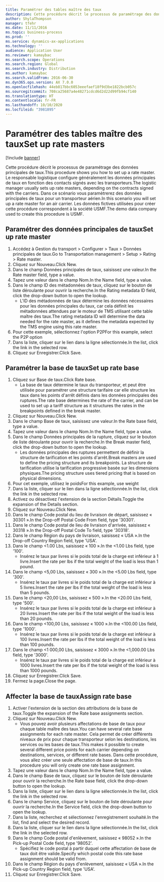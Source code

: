 ```yaml
---
title: Paramétrer des tables maître des taux
description: Cette procédure décrit le processus de paramétrage des données principales de taux.
author: ShylaThompson
manager: tfehr
ms.date: 11/11/2016
ms.topic: business-process
ms.prod: ''
ms.service: dynamics-ax-applications
ms.technology: ''
audience: Application User
ms.reviewer: kamaybac
ms.search.scope: Operations
ms.search.region: Global
ms.search.industry: Distribution
ms.author: kamaybac
ms.search.validFrom: 2016-06-30
ms.dyn365.ops.version: AX 7.0.0
ms.openlocfilehash: 44eb817bbc6053eeefaef18f9d3be1822bcb057c
ms.sourcegitcommit: 708ca25687a4e48271cdcd6d2d22d99fb94cf140
ms.translationtype: HT
ms.contentlocale: fr-FR
ms.lasthandoff: 10/10/2020
ms.locfileid: "3981895"
---
```

# <a name="set-up-rate-masters"></a><span data-ttu-id="ea007-103">Paramétrer des tables maître des taux</span><span class="sxs-lookup"><span data-stu-id="ea007-103">Set up rate masters</span></span>

[!include [banner](../../includes/banner.md)]

<span data-ttu-id="ea007-104">Cette procédure décrit le processus de paramétrage des données principales de taux.</span><span class="sxs-lookup"><span data-stu-id="ea007-104">This procedure shows you how to set up a rate master.</span></span> <span data-ttu-id="ea007-105">Le responsable logistique configure généralement les données principales de taux en fonction des contacts signés avec les transporteurs.</span><span class="sxs-lookup"><span data-stu-id="ea007-105">The logistic manager usually sets up rate masters, depending on the contracts signed with the carriers.</span></span> <span data-ttu-id="ea007-106">Dans ce scénario vous paramètrerez des données principales de taux pour un transporteur aérien.</span><span class="sxs-lookup"><span data-stu-id="ea007-106">In this scenario you will set up a rate master for an air carrier.</span></span> <span data-ttu-id="ea007-107">Les données fictives utilisées pour créer cette procédure correspondent à la société USMF.</span><span class="sxs-lookup"><span data-stu-id="ea007-107">The demo data company used to create this procedure is USMF.</span></span>


## <a name="set-up-rate-master"></a><span data-ttu-id="ea007-108">Paramétrer des données principales de taux</span><span class="sxs-lookup"><span data-stu-id="ea007-108">Set up rate master</span></span>
1. <span data-ttu-id="ea007-109">Accédez à Gestion du transport > Configurer > Taux > Données principales de taux.</span><span class="sxs-lookup"><span data-stu-id="ea007-109">Go to Transportation management > Setup > Rating > Rate master.</span></span>
2. <span data-ttu-id="ea007-110">Cliquez sur Nouveau.</span><span class="sxs-lookup"><span data-stu-id="ea007-110">Click New.</span></span>
3. <span data-ttu-id="ea007-111">Dans le champ Données principales de taux, saisissez une valeur.</span><span class="sxs-lookup"><span data-stu-id="ea007-111">In the Rate master field, type a value.</span></span>
4. <span data-ttu-id="ea007-112">Tapez une valeur dans le champ Nom.</span><span class="sxs-lookup"><span data-stu-id="ea007-112">In the Name field, type a value.</span></span>
5. <span data-ttu-id="ea007-113">Dans le champ ID des métadonnées de taux, cliquez sur le bouton de liste déroulante pour ouvrir la recherche.</span><span class="sxs-lookup"><span data-stu-id="ea007-113">In the Rating metadata ID field, click the drop-down button to open the lookup.</span></span>
    * <span data-ttu-id="ea007-114">L'ID des métadonnées de taux détermine les données nécessaires pour les données principales du taux, car cela définit les métadonnées attendues par le moteur de TMS utilisant cette table maître des taux.</span><span class="sxs-lookup"><span data-stu-id="ea007-114">The rating metadata ID will determine the data needed for the rate master, as it defines the metadata expected by the TMS engine using this rate master.</span></span>  
6. <span data-ttu-id="ea007-115">Pour cette exemple, sélectionnez l'option P2P</span><span class="sxs-lookup"><span data-stu-id="ea007-115">For this example, select the P2P option</span></span>
7. <span data-ttu-id="ea007-116">Dans la liste, cliquer sur le lien dans la ligne sélectionnée.</span><span class="sxs-lookup"><span data-stu-id="ea007-116">In the list, click the link in the selected row.</span></span>
8. <span data-ttu-id="ea007-117">Cliquez sur Enregistrer.</span><span class="sxs-lookup"><span data-stu-id="ea007-117">Click Save.</span></span>

## <a name="set-up-rate-base"></a><span data-ttu-id="ea007-118">Paramétrer la base de taux</span><span class="sxs-lookup"><span data-stu-id="ea007-118">Set up rate base</span></span>
1. <span data-ttu-id="ea007-119">Cliquez sur Base de taux.</span><span class="sxs-lookup"><span data-stu-id="ea007-119">Click Rate base.</span></span>
    * <span data-ttu-id="ea007-120">La base de taux détermine le taux du transporteur, et peut être utilisée pour paramétrer une structure tarifaire car elle structure les taux dans les points d'arrêt définis dans les données principales des ruptures.</span><span class="sxs-lookup"><span data-stu-id="ea007-120">The rate base determines the rate of the carrier, and can be used to set up a tariff structure as it structures the rates in the breakpoints defined in the break master.</span></span>  
2. <span data-ttu-id="ea007-121">Cliquez sur Nouveau.</span><span class="sxs-lookup"><span data-stu-id="ea007-121">Click New.</span></span>
3. <span data-ttu-id="ea007-122">Dans le champ Base de taux, saisissez une valeur.</span><span class="sxs-lookup"><span data-stu-id="ea007-122">In the Rate base field, type a value.</span></span>
4. <span data-ttu-id="ea007-123">Tapez une valeur dans le champ Nom.</span><span class="sxs-lookup"><span data-stu-id="ea007-123">In the Name field, type a value.</span></span>
5. <span data-ttu-id="ea007-124">Dans le champ Données principales de la rupture, cliquez sur le bouton de liste déroulante pour ouvrir la recherche.</span><span class="sxs-lookup"><span data-stu-id="ea007-124">In the Break master field, click the drop-down button to open the lookup.</span></span>
    * <span data-ttu-id="ea007-125">Les données principales des ruptures permettent de définir la structure de tarification et les points d'arrêt.</span><span class="sxs-lookup"><span data-stu-id="ea007-125">Break masters are used to define the pricing structure and its breakpoints.</span></span> <span data-ttu-id="ea007-126">La structure de tarification utilise la tarification progressive basée sur les dimensions physiques.</span><span class="sxs-lookup"><span data-stu-id="ea007-126">The pricing structure uses tiered pricing that is based on physical dimensions.</span></span>  
6. <span data-ttu-id="ea007-127">Pour cet exemple, utilisez le poids</span><span class="sxs-lookup"><span data-stu-id="ea007-127">For this example, use weight</span></span>
7. <span data-ttu-id="ea007-128">Dans la liste, cliquer sur le lien dans la ligne sélectionnée.</span><span class="sxs-lookup"><span data-stu-id="ea007-128">In the list, click the link in the selected row.</span></span>
8. <span data-ttu-id="ea007-129">Activez ou désactivez l'extension de la section Détails.</span><span class="sxs-lookup"><span data-stu-id="ea007-129">Toggle the expansion of the Details section.</span></span>
9. <span data-ttu-id="ea007-130">Cliquez sur Nouveau.</span><span class="sxs-lookup"><span data-stu-id="ea007-130">Click New.</span></span>
10. <span data-ttu-id="ea007-131">Dans le champ Code postal du lieu de livraison de départ, saisissez « 30301 ».</span><span class="sxs-lookup"><span data-stu-id="ea007-131">In the Drop-off Postal Code From field, type '30301'.</span></span>
11. <span data-ttu-id="ea007-132">Dans le champ Code postal de lieu de livraison d'arrivée, saisissez « 30318 ».</span><span class="sxs-lookup"><span data-stu-id="ea007-132">In the Drop-off Postal Code To field, type '30318'.</span></span>
12. <span data-ttu-id="ea007-133">Dans le champ Région du pays de livraison, saisissez « USA ».</span><span class="sxs-lookup"><span data-stu-id="ea007-133">In the Drop-off Country Region field, type 'USA'.</span></span>
13. <span data-ttu-id="ea007-134">Dans le champ <1.00 Lbs, saisissez « 100 ».</span><span class="sxs-lookup"><span data-stu-id="ea007-134">In the <1.00 Lbs field, type '100'.</span></span>
    * <span data-ttu-id="ea007-135">Insérez le taux par livres si le poids total de la charge est inférieur à 1 livre.</span><span class="sxs-lookup"><span data-stu-id="ea007-135">Insert the rate per lbs if the total weight of the load is less than 1 pound.</span></span>  
14. <span data-ttu-id="ea007-136">Dans le champ <5,00 Lbs, saisissez « 300 ».</span><span class="sxs-lookup"><span data-stu-id="ea007-136">In the <5.00 Lbs field, type '300'.</span></span>
    * <span data-ttu-id="ea007-137">Insérez le taux par livres si le poids total de la charge est inférieur à 5 livres.</span><span class="sxs-lookup"><span data-stu-id="ea007-137">Insert the rate per lbs if the total weight of the load is less than 5 pounds.</span></span>  
15. <span data-ttu-id="ea007-138">Dans le champ <20,00 Lbs, saisissez « 500 ».</span><span class="sxs-lookup"><span data-stu-id="ea007-138">In the <20.00 Lbs field, type '500'.</span></span>
    * <span data-ttu-id="ea007-139">Insérez le taux par livres si le poids total de la charge est inférieur à 20 livres.</span><span class="sxs-lookup"><span data-stu-id="ea007-139">Insert the rate per lbs if the total weight of the load is less than 20 pounds.</span></span>  
16. <span data-ttu-id="ea007-140">Dans le champ <100,00 Lbs, saisissez « 1000 ».</span><span class="sxs-lookup"><span data-stu-id="ea007-140">In the <100.00 Lbs field, type '1000'.</span></span>
    * <span data-ttu-id="ea007-141">Insérez le taux par livres si le poids total de la charge est inférieur à 100 livres.</span><span class="sxs-lookup"><span data-stu-id="ea007-141">Insert the rate per lbs if the total weight of the load is less than 100 pounds.</span></span>  
17. <span data-ttu-id="ea007-142">Dans le champ <1 000,00 Lbs, saisissez « 3000 ».</span><span class="sxs-lookup"><span data-stu-id="ea007-142">In the <1,000.00 Lbs field, type '3000'.</span></span>
    * <span data-ttu-id="ea007-143">Insérez le taux par livres si le poids total de la charge est inférieur à 1000 livres.</span><span class="sxs-lookup"><span data-stu-id="ea007-143">Insert the rate per lbs if the total weight of the load is less than 1000 pounds.</span></span>  
18. <span data-ttu-id="ea007-144">Cliquez sur Enregistrer.</span><span class="sxs-lookup"><span data-stu-id="ea007-144">Click Save.</span></span>
19. <span data-ttu-id="ea007-145">Fermez la page.</span><span class="sxs-lookup"><span data-stu-id="ea007-145">Close the page.</span></span>

## <a name="assign-rate-base"></a><span data-ttu-id="ea007-146">Affecter la base de taux</span><span class="sxs-lookup"><span data-stu-id="ea007-146">Assign rate base</span></span>
1. <span data-ttu-id="ea007-147">Activer l'extension de la section des attributions de la base de taux.</span><span class="sxs-lookup"><span data-stu-id="ea007-147">Toggle the expansion of the Rate base assignments section.</span></span>
2. <span data-ttu-id="ea007-148">Cliquez sur Nouveau.</span><span class="sxs-lookup"><span data-stu-id="ea007-148">Click New.</span></span>
    * <span data-ttu-id="ea007-149">Vous pouvez avoir plusieurs affectations de base de taux pour chaque table maître des taux.</span><span class="sxs-lookup"><span data-stu-id="ea007-149">You can have several rate base assignments for each rate master.</span></span> <span data-ttu-id="ea007-150">Cela permet de créer différents niveaux de prix pour chaque transporteur selon les destinations, les services ou les bases de taux.</span><span class="sxs-lookup"><span data-stu-id="ea007-150">This makes it possible to create several different price points for each carrier depending on destinations, services, or different rate bases.</span></span> <span data-ttu-id="ea007-151">Dans cette procédure, vous allez créer une seule affectation de base de taux.</span><span class="sxs-lookup"><span data-stu-id="ea007-151">In this procedure you will only create one rate base assignment.</span></span>  
3. <span data-ttu-id="ea007-152">Tapez une valeur dans le champ Nom.</span><span class="sxs-lookup"><span data-stu-id="ea007-152">In the Name field, type a value.</span></span>
4. <span data-ttu-id="ea007-153">Dans le champ Base de taux, cliquez sur le bouton de liste déroulante pour ouvrir la recherche.</span><span class="sxs-lookup"><span data-stu-id="ea007-153">In the Rate base field, click the drop-down button to open the lookup.</span></span>
5. <span data-ttu-id="ea007-154">Dans la liste, cliquer sur le lien dans la ligne sélectionnée.</span><span class="sxs-lookup"><span data-stu-id="ea007-154">In the list, click the link in the selected row.</span></span>
6. <span data-ttu-id="ea007-155">Dans le champ Service, cliquez sur le bouton de liste déroulante pour ouvrir la recherche.</span><span class="sxs-lookup"><span data-stu-id="ea007-155">In the Service field, click the drop-down button to open the lookup.</span></span>
7. <span data-ttu-id="ea007-156">Dans la liste, recherchez et sélectionnez l'enregistrement souhaité.</span><span class="sxs-lookup"><span data-stu-id="ea007-156">In the list, find and select the desired record.</span></span>
8. <span data-ttu-id="ea007-157">Dans la liste, cliquer sur le lien dans la ligne sélectionnée.</span><span class="sxs-lookup"><span data-stu-id="ea007-157">In the list, click the link in the selected row.</span></span>
9. <span data-ttu-id="ea007-158">Dans le champ Code postal d'enlèvement, saisissez « 98052 ».</span><span class="sxs-lookup"><span data-stu-id="ea007-158">In the Pick-up Postal Code field, type '98052'.</span></span>
    * <span data-ttu-id="ea007-159">Spécifiez le code postal à partir duquel cette affectation de base de taux doit être valide.</span><span class="sxs-lookup"><span data-stu-id="ea007-159">Specify which postal code this rate base assignment should be valid from.</span></span>    
10. <span data-ttu-id="ea007-160">Dans le champ Région du pays d'enlèvement, saisissez « USA ».</span><span class="sxs-lookup"><span data-stu-id="ea007-160">In the Pick-up Country Region field, type 'USA'.</span></span>
11. <span data-ttu-id="ea007-161">Cliquez sur Enregistrer.</span><span class="sxs-lookup"><span data-stu-id="ea007-161">Click Save.</span></span>

